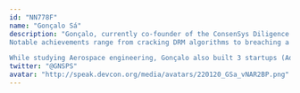 ```yaml
---
id: "NN778F"
name: "Gonçalo Sá"
description: "Gonçalo, currently co-founder of the ConsenSys Diligence team, has 20+ years of experience in offensive security.
Notable achievements range from cracking DRM algorithms to breaching a major international consumer electronics retailer.

While studying Aerospace engineering, Gonçalo also built 3 startups (AdTech, BioTech, Mobile). Passionate about turning MVPs into production-ready products, he has also mentored a fair share of entrepreneurs in the past 5+ years."
twitter: "@GNSPS"
avatar: "http://speak.devcon.org/media/avatars/220120_GSa_vNAR2BP.png"
---
```

